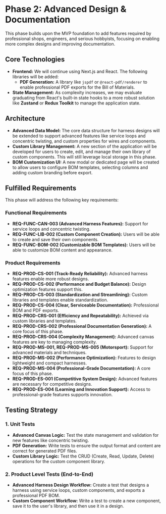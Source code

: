 # Phase 2: Advanced Design & Documentation

This phase builds upon the MVP foundation to add features required by professional shops, engineers, and serious hobbyists, focusing on enabling more complex designs and improving documentation.

## Core Technologies

- **Frontend:** We will continue using Next.js and React. The following libraries will be added:
    - **PDF Generation:** A library like `jspdf` or `@react-pdf/renderer` to enable professional PDF exports for the Bill of Materials.
- **State Management:** As complexity increases, we may evaluate graduating from React's built-in state hooks to a more robust solution like **Zustand** or **Redux Toolkit** to manage the application state.

## Architecture

- **Advanced Data Model:** The core data structure for harness designs will be extended to support advanced features like service loops and concentric twisting, and custom properties for wires and components.
- **Custom Library Management:** A new section of the application will be developed for users to create, edit, and manage their own library of custom components. This will still leverage local storage in this phase.
- **BOM Customization UI:** A new modal or dedicated page will be created to allow users to configure BOM templates, selecting columns and adding custom branding before export.

## Fulfilled Requirements

This phase will address the following key requirements:

### Functional Requirements
- **REQ-FUNC-CAN-003 (Advanced Harness Features):** Support for service loops and concentric twisting.
- **REQ-FUNC-LIB-002 (Custom Component Creation):** Users will be able to create and save their own components.
- **REQ-FUNC-BOM-002 (Customizable BOM Templates):** Users will be able to customize BOM content and appearance.

### Product Requirements
- **REQ-PROD-CS-001 (Track-Ready Reliability):** Advanced harness features enable more robust designs.
- **REQ-PROD-CS-002 (Performance and Budget Balance):** Design optimization features support this.
- **REQ-PROD-CS-003 (Standardization and Streamlining):** Custom libraries and templates enable standardization.
- **REQ-PROD-CS-004 (Clear, Serviceable Documentation):** Professional BOM and PDF exports.
- **REQ-PROD-CRS-001 (Efficiency and Repeatability):** Achieved via custom libraries and templates.
- **REQ-PROD-CRS-002 (Professional Documentation Generation):** A core focus of this phase.
- **REQ-PROD-CRS-004 (Complexity Management):** Advanced canvas features are key to managing complexity.
- **REQ-PROD-MS-001, REQ-PROD-MS-005 (Motorsport):** Support for advanced materials and techniques.
- **REQ-PROD-MS-002 (Performance Optimization):** Features to design lightweight and compact harnesses.
- **REQ-PROD-MS-004 (Professional-Grade Documentation):** A core focus of this phase.
- **REQ-PROD-ES-001 (Competitive System Design):** Advanced features are necessary for competitive designs.
- **REQ-PROD-ES-004 (Learning and Innovation Support):** Access to professional-grade features supports innovation.

## Testing Strategy

### 1. Unit Tests
- **Advanced Canvas Logic:** Test the state management and validation for new features like concentric twisting.
- **PDF Generation:** Write tests to ensure the output format and content are correct for generated PDF files.
- **Custom Library Logic:** Test the CRUD (Create, Read, Update, Delete) operations for the custom component library.

### 2. Product Level Tests (End-to-End)
- **Advanced Harness Design Workflow:** Create a test that designs a harness using service loops, custom components, and exports a professional PDF BOM.
- **Custom Component Workflow:** Write a test to create a new component, save it to the user's library, and then use it in a design.
